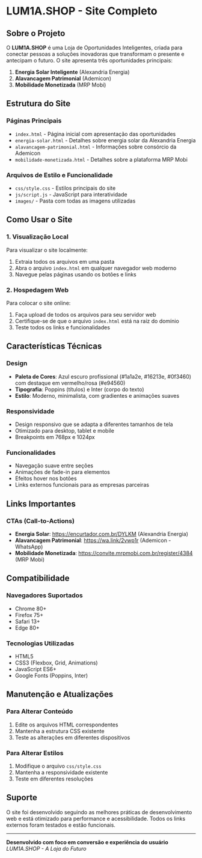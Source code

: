 # LUM1A.SHOP - Site Completo

## Sobre o Projeto

O **LUM1A.SHOP** é uma Loja de Oportunidades Inteligentes, criada para conectar pessoas a soluções inovadoras que transformam o presente e antecipam o futuro. O site apresenta três oportunidades principais:

1. **Energia Solar Inteligente** (Alexandria Energia)
2. **Alavancagem Patrimonial** (Ademicon)
3. **Mobilidade Monetizada** (MRP Mobi)

## Estrutura do Site

### Páginas Principais
- `index.html` - Página inicial com apresentação das oportunidades
- `energia-solar.html` - Detalhes sobre energia solar da Alexandria Energia
- `alavancagem-patrimonial.html` - Informações sobre consórcio da Ademicon
- `mobilidade-monetizada.html` - Detalhes sobre a plataforma MRP Mobi

### Arquivos de Estilo e Funcionalidade
- `css/style.css` - Estilos principais do site
- `js/script.js` - JavaScript para interatividade
- `images/` - Pasta com todas as imagens utilizadas

## Como Usar o Site

### 1. Visualização Local
Para visualizar o site localmente:
1. Extraia todos os arquivos em uma pasta
2. Abra o arquivo `index.html` em qualquer navegador web moderno
3. Navegue pelas páginas usando os botões e links

### 2. Hospedagem Web
Para colocar o site online:
1. Faça upload de todos os arquivos para seu servidor web
2. Certifique-se de que o arquivo `index.html` está na raiz do domínio
3. Teste todos os links e funcionalidades

## Características Técnicas

### Design
- **Paleta de Cores**: Azul escuro profissional (#1a1a2e, #16213e, #0f3460) com destaque em vermelho/rosa (#e94560)
- **Tipografia**: Poppins (títulos) e Inter (corpo do texto)
- **Estilo**: Moderno, minimalista, com gradientes e animações suaves

### Responsividade
- Design responsivo que se adapta a diferentes tamanhos de tela
- Otimizado para desktop, tablet e mobile
- Breakpoints em 768px e 1024px

### Funcionalidades
- Navegação suave entre seções
- Animações de fade-in para elementos
- Efeitos hover nos botões
- Links externos funcionais para as empresas parceiras

## Links Importantes

### CTAs (Call-to-Actions)
- **Energia Solar**: https://encurtador.com.br/DYLKM (Alexandria Energia)
- **Alavancagem Patrimonial**: https://wa.link/2vwp1r (Ademicon - WhatsApp)
- **Mobilidade Monetizada**: https://convite.mrpmobi.com.br/register/4384 (MRP Mobi)

## Compatibilidade

### Navegadores Suportados
- Chrome 80+
- Firefox 75+
- Safari 13+
- Edge 80+

### Tecnologias Utilizadas
- HTML5
- CSS3 (Flexbox, Grid, Animations)
- JavaScript ES6+
- Google Fonts (Poppins, Inter)

## Manutenção e Atualizações

### Para Alterar Conteúdo
1. Edite os arquivos HTML correspondentes
2. Mantenha a estrutura CSS existente
3. Teste as alterações em diferentes dispositivos

### Para Alterar Estilos
1. Modifique o arquivo `css/style.css`
2. Mantenha a responsividade existente
3. Teste em diferentes resoluções

## Suporte

O site foi desenvolvido seguindo as melhores práticas de desenvolvimento web e está otimizado para performance e acessibilidade. Todos os links externos foram testados e estão funcionais.

---

**Desenvolvido com foco em conversão e experiência do usuário**
*LUM1A.SHOP - A Loja do Futuro*

